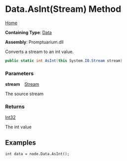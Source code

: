 # Data\.AsInt\(Stream\) Method

[Home](../../../README.md)

**Containing Type**: [Data](../README.md)

**Assembly**: Promptuarium\.dll

  
Converts a stream to an int value\.

```csharp
public static int AsInt(this System.IO.Stream stream)
```

### Parameters

**stream** &ensp; [Stream](https://docs.microsoft.com/en-us/dotnet/api/system.io.stream)

The source stream

### Returns

[Int32](https://docs.microsoft.com/en-us/dotnet/api/system.int32)

The int value

## Examples

```
int data = node.Data.AsInt();
```

